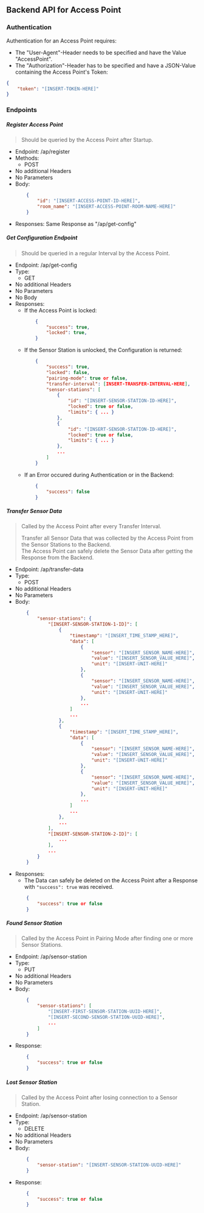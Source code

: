 
## Backend API for Access Point

### Authentication

Authentication for an Access Point requires:

- The "User-Agent"-Header needs to be specified and have the Value "AccessPoint".
- The "Authorization"-Header has to be specified and have a JSON-Value containing the Access Point's Token:
```json
{
    "token": "[INSERT-TOKEN-HERE]"
}
```

### Endpoints

##### Register Access Point

> Should be queried by the Access Point after Startup.  

- Endpoint: /ap/register
- Methods: 
    - POST
- No additional Headers
- No Parameters
- Body:
    ```json
        {
            "id": "[INSERT-ACCESS-POINT-ID-HERE]",
            "room_name": "[INSERT-ACCESS-POINT-ROOM-NAME-HERE]"
        }
    ```
- Responses: 
    Same Response as "/ap/get-config"

##### Get Configuration Endpoint

> Should be queried in a regular Interval by the Access Point.

- Endpoint: /ap/get-config
- Type: 
    - GET
- No additional Headers
- No Parameters
- No Body
- Responses:
    - If the Access Point is locked:
        ```json
            {
                "success": true,
                "locked": true,
            }
        ```
    - If the Sensor Station is unlocked, the Configuration is returned:
        ```json
            {
                "success": true,
                "locked": false,
                "pairing-mode": true or false,
                "transfer-interval": [INSERT-TRANSFER-INTERVAL-HERE],
                "sensor-stations": [
                    {
                        "id": "[INSERT-SENSOR-STATION-ID-HERE]",
                        "locked": true or false,
                        "limits": { ... }   
                    },
                    {
                        "id": "[INSERT-SENSOR-STATION-ID-HERE]",
                        "locked": true or false,
                        "limits": { ... }   
                    },
                    ...
                ]
            }
        ```
    - If an Error occured during Authentication or in the Backend:
        ```json
            {
                "success": false
            }
        ```

##### Transfer Sensor Data

> Called by the Access Point after every Transfer Interval.
> 
> Transfer all Sensor Data that was collected by the Access Point from the Sensor Stations to the Backend.  
> The Access Point can safely delete the Sensor Data after getting the Response from the Backend.

- Endpoint: /ap/transfer-data
- Type: 
    - POST
- No additional Headers
- No Parameters
- Body:
    ```json
        {
            "sensor-stations": {
                "[INSERT-SENSOR-STATION-1-ID]": [
                    {
                        "timestamp": "[INSERT_TIME_STAMP_HERE]",
                        "data": [
                            {
                                "sensor": "[INSERT_SENSOR_NAME-HERE]",
                                "value": "[INSERT_SENSOR_VALUE_HERE]",
                                "unit": "[INSERT-UNIT-HERE]"
                            },
                            {
                                "sensor": "[INSERT_SENSOR_NAME-HERE]",
                                "value": "[INSERT_SENSOR_VALUE_HERE]",
                                "unit": "[INSERT-UNIT-HERE]"
                            },
                            ...
                        ]
                        ...
                    },
                    {
                        "timestamp": "[INSERT_TIME_STAMP_HERE]",
                        "data": [
                            {
                                "sensor": "[INSERT_SENSOR_NAME-HERE]",
                                "value": "[INSERT_SENSOR_VALUE_HERE]",
                                "unit": "[INSERT-UNIT-HERE]"
                            },
                            {
                                "sensor": "[INSERT_SENSOR_NAME-HERE]",
                                "value": "[INSERT_SENSOR_VALUE_HERE]",
                                "unit": "[INSERT-UNIT-HERE]"
                            },
                            ...
                        ]
                        ...
                    },
                    ...
                ],
                "[INSERT-SENSOR-STATION-2-ID]": [
                    ...
                ],
                ...
            }
        }
    ```
- Responses:
    - The Data can safely be deleted on the Access Point after a Response with `"success": true` was received.
    ```json
        {
            "success": true or false
        }
    ```

##### Found Sensor Station

> Called by the Access Point in Pairing Mode after finding one or more Sensor Stations.  

- Endpoint: /ap/sensor-station
- Type: 
    - PUT
- No additional Headers
- No Parameters
- Body: 
    ```json
        {
            "sensor-stations": [
                "[INSERT-FIRST-SENSOR-STATION-UUID-HERE]",
                "[INSERT-SECOND-SENSOR-STATION-UUID-HERE]",
                ...
            ]
        }
    ```
- Response:
    ```json
        {
            "success": true or false
        }
    ```

##### Lost Sensor Station

> Called by the Access Point after losing connection to a Sensor Station.

- Endpoint: /ap/sensor-station
- Type: 
    - DELETE
- No additional Headers
- No Parameters
- Body: 
    ```json
        {
            "sensor-station": "[INSERT-SENSOR-STATION-UUID-HERE]"
        }
    ```
- Response:
    ```json
        {
            "success": true or false
        }
    ```

